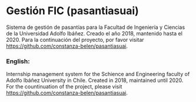 # Gestión FIC (pasantiasuai)
Sistema de gestión de pasantías para la Facultad de Ingeniería y Ciencias de la Universidad Adolfo Ibáñez.
Creado el año 2018, mantenido hasta el 2020.
Para la continuación del proyecto, por favor visitar https://github.com/constanza-belen/pasantiasuai.

### English:
Internship management system for the Schience and Engineering faculty of Adolfo Ibáñez University in Chile.
Created in 2018, maintained until 2020.
For the countinuation of the project, please visit https://github.com/constanza-belen/pasantiasuai.

